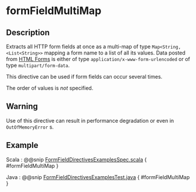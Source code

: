 # formFieldMultiMap

## Description

Extracts all HTTP form fields at once as a multi-map of type `Map<String, <List<String>>` mapping
a form name to a list of all its values. Data posted from [HTML Forms](http://www.w3.org/TR/html401/interact/forms.html#h-17.13.4) is either of type `application/x-www-form-urlencoded` or of type `multipart/form-data`.

This directive can be used if form fields can occur several times.

The order of values is *not* specified.

## Warning

Use of this directive can result in performance degradation or even in `OutOfMemoryError` s.

## Example

Scala
:  @@snip [FormFieldDirectivesExamplesSpec.scala]($test$/scala/docs/http/scaladsl/server/directives/FormFieldDirectivesExamplesSpec.scala) { #formFieldMultiMap }

Java
:  @@snip [FormFieldDirectivesExamplesTest.java]($test$/java/docs/http/javadsl/server/directives/FormFieldDirectivesExamplesTest.java) { #formFieldMultiMap }
